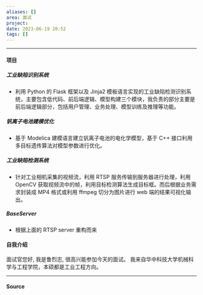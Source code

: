 ```yaml
---
aliases: []
area: 面试
project: 
date: 2023-06-19 20:52
tags: []
---
```

---
#### 项目
##### 工业缺陷识别系统
- 利用 Python 的 Flask 框架以及 Jinja2 模板语言实现的工业缺陷检测识别系统，主要包含低代码、前后端逻辑、模型构建三个模块，我负责的部分主要是前后端逻辑部分，包括用户管理、业务处理、模型训练及推理等功能。
##### 钒离子电池建模优化
- 基于 Modelica 建模语言建立钒离子电池的电化学模型，基于 C++ 接口利用多目标遗传算法对模型参数进行优化。
##### 工业缺陷检测系统
- 针对工业相机采集的视频流，利用 RTSP 服务传输到服务器进行处理，利用 OpenCV 获取视频流中的帧，利用目标检测算法生成目标框。而后根据业务需求封装成 MP4 格式或利用 ffmpeg 切分为图片进行 web 端的结果可视化输出。
##### BaseServer
- 根据上面的 RTSP server 重构而来
#### 自我介绍
面试官您好, 我是鲁烈志, 很高兴能参加今天的面试。
我来自华中科技大学机械科学与工程学院，本硕都是工业工程方向。

---
#### Source
